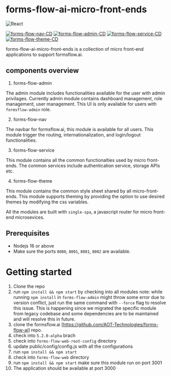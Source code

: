 # forms-flow-ai-micro-front-ends

![React](https://img.shields.io/badge/React-17.0.2-blue)

[![forms-flow-nav-CD](https://github.com/AOT-Technologies/forms-flow-ai-micro-front-ends/actions/workflows/forms-flow-nav.cd.yml/badge.svg)](https://github.com/AOT-Technologies/forms-flow-ai-micro-front-ends/actions/workflows/forms-flow-nav.cd.yml)
[![forms-flow-admin-CD](https://github.com/AOT-Technologies/forms-flow-ai-micro-front-ends/actions/workflows/forms-flow-admin-cd.yml/badge.svg)](https://github.com/AOT-Technologies/forms-flow-ai-micro-front-ends/actions/workflows/forms-flow-admin-cd.yml)
[![forms-flow-service-CD](https://github.com/AOT-Technologies/forms-flow-ai-micro-front-ends/actions/workflows/forms-flow-service.yml/badge.svg)](https://github.com/AOT-Technologies/forms-flow-ai-micro-front-ends/actions/workflows/forms-flow-service.yml)
[![forms-flow-theme-CD](https://github.com/AOT-Technologies/forms-flow-ai-micro-front-ends/actions/workflows/forms-flow-theme.yml/badge.svg)](https://github.com/AOT-Technologies/forms-flow-ai-micro-front-ends/actions/workflows/forms-flow-theme.yml)

forms-flow-ai-micro-front-ends is a collection of micro front-end applications to support formsflow.ai.

## components overview

1. forms-flow-admin

The admin module includes functionalities available for the user with admin privilages. Currently admin module contains dashboard management, role management, user management. This UI is only available for users with `formsflow-admin` role.

2. forms-flow-nav

The navbar for formsflow.ai, this module is available for all users. This module trigger the routing, internationalization, and login/logout functionalities.

3. forms-flow-service

This module contains all the common functionalties used by micro front-ends. The common services include authentication service, storage APIs etc.

4. forms-flow-theme

This module contains the common style sheet shared by all micro-front-ends. This module supports theming by providing the option to use desired themes by modifying the css variables.

All the modules are built with `single-spa`, a javascript router for micro front-end microsevices.

## Prerequisites
 - Nodejs 16 or above
 - Make sure the ports `8080`, `8001`, `8081`, `8082` are available.

# Getting started
1. Clone the repo
2. run `npm install && npm start` by checking into all modules
 note: while running `npm install` in `forms-flow-admin` might throw some error due to version conflict, just run the same command with `--force` flag to resolve this issue. This is happening since we migrated the specific module from legacy codebase and some dependencies are to be maintained and will resolve this in future.
3. clone the formsflow.ai [https://github.com/AOT-Technologies/forms-flow-ai] repo.
4. check into `5.2.0-alpha` brach
5. check into `forms-flow-web-root-config` directory
6. update public/config/config.js with all the configurations
7. run `npm install && npm start`
8. check into `forms-flow-web` directory
9. run `npm install && npm start` make sure this module run on port 3001
10. The application should be available at port 3000
